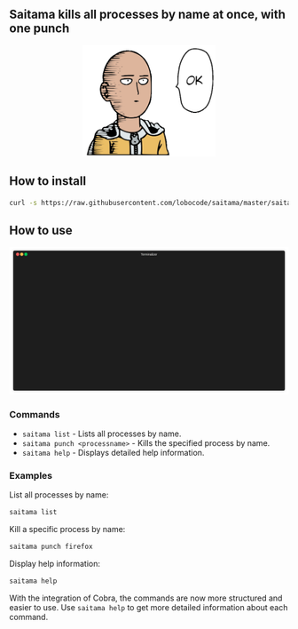 ## Saitama kills all processes by name at once, with one punch

<p align="center">
  <img width="240" height="200" src="https://raw.githubusercontent.com/lobocode/saitama/master/img/saitama.png">
</p>

## How to install

```bash
curl -s https://raw.githubusercontent.com/lobocode/saitama/master/saitama-install.sh | sudo bash
```

## How to use

![saitama-terminal.gif](https://raw.githubusercontent.com/lobocode/saitama/master/img/saitama-terminal.gif)

### Commands

- `saitama list` - Lists all processes by name.
- `saitama punch <processname>` - Kills the specified process by name.
- `saitama help` - Displays detailed help information.

### Examples

List all processes by name:
```bash
saitama list
```

Kill a specific process by name:
```bash
saitama punch firefox
```

Display help information:
```bash
saitama help
```

With the integration of Cobra, the commands are now more structured and easier to use. Use `saitama help` to get more detailed information about each command.
